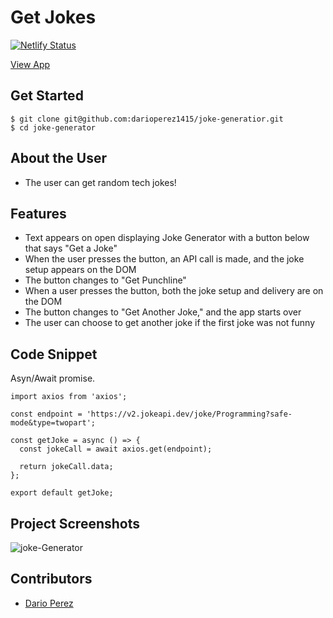 # Get Jokes
[![Netlify Status](https://api.netlify.com/api/v1/badges/339c4ae9-fc7f-41b4-9b49-2dab0a20eaba/deploy-status)](https://app.netlify.com/sites/dp-joke-generator/deploys)

[View App](https://dp-joke-generator.netlify.app/)

## Get Started 
```
$ git clone git@github.com:darioperez1415/joke-generatior.git
$ cd joke-generator
```
## About the User
- The user can get random tech jokes! 

## Features 
- Text appears on open displaying Joke Generator with a button below that says "Get a Joke"
- When the user presses the button, an API call is made, and the joke setup appears on the DOM
- The button changes to "Get Punchline"
- When a user presses the button, both the joke setup and delivery are on the DOM
- The button changes to "Get Another Joke," and the app starts over
- The user can choose to get another joke if the first joke was not funny

## Code Snippet <!-- OPTIONAL, but doesn't hurt -->
Asyn/Await promise.
```
import axios from 'axios';

const endpoint = 'https://v2.jokeapi.dev/joke/Programming?safe-mode&type=twopart';

const getJoke = async () => {
  const jokeCall = await axios.get(endpoint);

  return jokeCall.data;
};

export default getJoke;
```
## Project Screenshots 
![joke-Generator](https://user-images.githubusercontent.com/83309084/144684099-ed4b09ea-a411-4102-bc2d-b65827f7a318.png)

## Contributors
- [Dario Perez](https://github.com/darioperez1415)